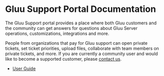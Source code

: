 # Gluu Support Portal Documentation
The Gluu Support portal provides a place where both Gluu customers and the community can get answers for questions about Gluu Server operations, customizations, integrations and more.

People from organizations that pay for Gluu support can open private tickets, set ticket priorities, upload files, collaborate with team members on private tickets, and more. If you are currently a community user and would like to become a supported customer, please [contact us](https://gluu.org/contact-us/).

- [User Guide](./user-guide/index.md)

